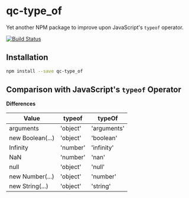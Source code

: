 # qc-type_of

Yet another NPM package to improve upon JavaScript's `typeof` operator.

[![Build Status][travis-svg]][travis-url]


## Installation

```sh
npm install --save qc-type_of
```

## Comparison with JavaScript's `typeof` Operator

**Differences**

| Value      | typeof      | typeOf      |
| ---------- | ----------- | ----------- |
| arguments  | 'object'    | 'arguments' |
| new Boolean(...) | 'object' | 'boolean' |
| Infinity   | 'number'    | 'infinity'  |
| NaN        | 'number'    | 'nan'       |
| null       | 'object'    | 'null'      |
| new Number(...) | 'object' | 'number'  |
| new String(...) | 'object' | 'string'  |

[travis-svg]: https://travis-ci.org/hypersoftllc/qc-type_of.svg?branch=master
[travis-url]: https://travis-ci.org/hypersoftllc/qc-type_of
